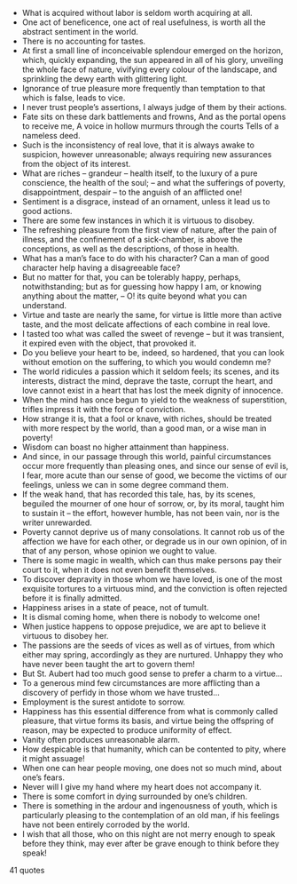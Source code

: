  - What is acquired without labor is seldom worth acquiring at all.
 - One act of beneficence, one act of real usefulness, is worth all the abstract sentiment in the world.
 - There is no accounting for tastes.
 - At first a small line of inconceivable splendour emerged on the horizon, which, quickly expanding, the sun appeared in all of his glory, unveiling the whole face of nature, vivifying every colour of the landscape, and sprinkling the dewy earth with glittering light.
 - Ignorance of true pleasure more frequently than temptation to that which is false, leads to vice.
 - I never trust people’s assertions, I always judge of them by their actions.
 - Fate sits on these dark battlements and frowns, And as the portal opens to receive me, A voice in hollow murmurs through the courts Tells of a nameless deed.
 - Such is the inconsistency of real love, that it is always awake to suspicion, however unreasonable; always requiring new assurances from the object of its interest.
 - What are riches – grandeur – health itself, to the luxury of a pure conscience, the health of the soul; – and what the sufferings of poverty, disappointment, despair – to the anguish of an afflicted one!
 - Sentiment is a disgrace, instead of an ornament, unless it lead us to good actions.
 - There are some few instances in which it is virtuous to disobey.
 - The refreshing pleasure from the first view of nature, after the pain of illness, and the confinement of a sick-chamber, is above the conceptions, as well as the descriptions, of those in health.
 - What has a man’s face to do with his character? Can a man of good character help having a disagreeable face?
 - But no matter for that, you can be tolerably happy, perhaps, notwithstanding; but as for guessing how happy I am, or knowing anything about the matter, – O! its quite beyond what you can understand.
 - Virtue and taste are nearly the same, for virtue is little more than active taste, and the most delicate affections of each combine in real love.
 - I tasted too what was called the sweet of revenge – but it was transient, it expired even with the object, that provoked it.
 - Do you believe your heart to be, indeed, so hardened, that you can look without emotion on the suffering, to which you would condemn me?
 - The world ridicules a passion which it seldom feels; its scenes, and its interests, distract the mind, deprave the taste, corrupt the heart, and love cannot exist in a heart that has lost the meek dignity of innocence.
 - When the mind has once begun to yield to the weakness of superstition, trifles impress it with the force of conviction.
 - How strange it is, that a fool or knave, with riches, should be treated with more respect by the world, than a good man, or a wise man in poverty!
 - Wisdom can boast no higher attainment than happiness.
 - And since, in our passage through this world, painful circumstances occur more frequently than pleasing ones, and since our sense of evil is, I fear, more acute than our sense of good, we become the victims of our feelings, unless we can in some degree command them.
 - If the weak hand, that has recorded this tale, has, by its scenes, beguiled the mourner of one hour of sorrow, or, by its moral, taught him to sustain it – the effort, however humble, has not been vain, nor is the writer unrewarded.
 - Poverty cannot deprive us of many consolations. It cannot rob us of the affection we have for each other, or degrade us in our own opinion, of in that of any person, whose opinion we ought to value.
 - There is some magic in wealth, which can thus make persons pay their court to it, when it does not even benefit themselves.
 - To discover depravity in those whom we have loved, is one of the most exquisite tortures to a virtuous mind, and the conviction is often rejected before it is finally admitted.
 - Happiness arises in a state of peace, not of tumult.
 - It is dismal coming home, when there is nobody to welcome one!
 - When justice happens to oppose prejudice, we are apt to believe it virtuous to disobey her.
 - The passions are the seeds of vices as well as of virtues, from which either may spring, accordingly as they are nurtured. Unhappy they who have never been taught the art to govern them!
 - But St. Aubert had too much good sense to prefer a charm to a virtue...
 - To a generous mind few circumstances are more afflicting than a discovery of perfidy in those whom we have trusted...
 - Employment is the surest antidote to sorrow.
 - Happiness has this essential difference from what is commonly called pleasure, that virtue forms its basis, and virtue being the offspring of reason, may be expected to produce uniformity of effect.
 - Vanity often produces unreasonable alarm.
 - How despicable is that humanity, which can be contented to pity, where it might assuage!
 - When one can hear people moving, one does not so much mind, about one’s fears.
 - Never will I give my hand where my heart does not accompany it.
 - There is some comfort in dying surrounded by one’s children.
 - There is something in the ardour and ingenousness of youth, which is particularly pleasing to the contemplation of an old man, if his feelings have not been entirely corroded by the world.
 - I wish that all those, who on this night are not merry enough to speak before they think, may ever after be grave enough to think before they speak!

41 quotes